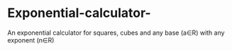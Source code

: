 # Exponential-calculator-
An exponential calculator for squares, cubes and any base (a∈R) with any exponent (n∈R)
